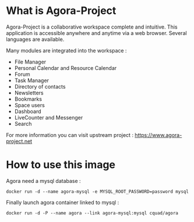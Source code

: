 # What is Agora-Project

Agora-Project is a collaborative workspace complete and intuitive. This application is accessible anywhere and 
anytime via a web browser. Several languages are available.

Many modules are integrated into the workspace :
* File Manager
* Personal Calendar and Resource Calendar
* Forum
* Task Manager
* Directory of contacts
* Newsletters
* Bookmarks
* Space users
* Dashboard
* LiveCounter and Messenger
* Search

For more information you can visit upstream project : https://www.agora-project.net

# How to use this image

Agora need a mysql database :

```docker run -d --name agora-mysql -e MYSQL_ROOT_PASSWORD=password mysql```

Finally launch agora container linked to mysql :

```docker run -d -P --name agora --link agora-mysql:mysql cquad/agora```
